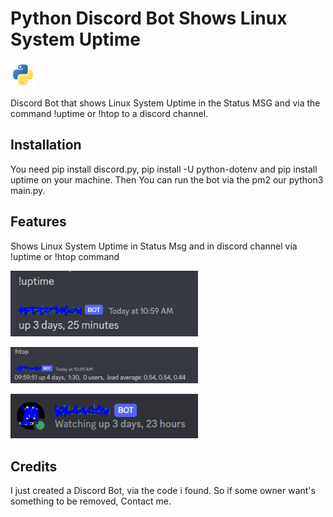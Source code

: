 # Python Discord Bot Shows Linux System Uptime 
<p align="left"> <a href="https://www.python.org" target="_blank" rel="noreferrer"> <img src="https://raw.githubusercontent.com/devicons/devicon/master/icons/python/python-original.svg" alt="python" width="40" height="40"/> </a> </p>
Discord Bot that shows Linux System Uptime in the Status MSG and via the command !uptime or !htop to a discord channel.

**Installation**
------------------
You need pip install discord.py, pip install -U python-dotenv and pip install uptime on your machine. Then You can run the bot via the pm2 our python3 main.py.

**Features**
------------------
Shows Linux System Uptime in Status Msg and in discord channel via !uptime or !htop command

<img
  src="https://raw.githubusercontent.com/PacoSLO/python-linux-discordbot-server-uptime/main/uptime4.PNG"
  alt="Alt text"
  title="Discord Uptime"
  style="display: inline-block; margin: 0 auto; max-width: 300px">

<img
  src="https://raw.githubusercontent.com/PacoSLO/python-linux-discordbot-server-uptime/main/htop.PNG"
  alt="Alt text"
  title="Discord Uptime"
  style="display: inline-block; margin: 0 auto; max-width: 300px">
  
  <img
  src="https://raw.githubusercontent.com/PacoSLO/python-linux-discordbot-server-uptime/main/statusmsg.PNG"
  alt="Alt text"
  title="Discord Uptime"
  style="display: inline-block; margin: 0 auto; max-width: 300px">

**Credits**
------------------
I just created a Discord Bot, via the code i found.  So if some owner want's something to be removed, Contact me.

